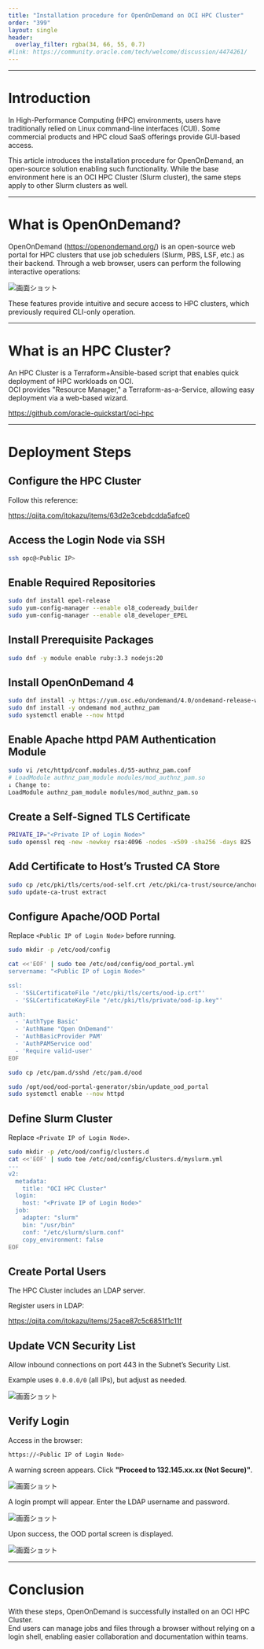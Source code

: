 ```yaml
---
title: "Installation procedure for OpenOnDemand on OCI HPC Cluster"
order: "399"
layout: single
header:
  overlay_filter: rgba(34, 66, 55, 0.7)
#link: https://community.oracle.com/tech/welcome/discussion/4474261/
---
```


***
# Introduction

In High-Performance Computing (HPC) environments, users have traditionally relied on Linux command-line interfaces (CUI). Some commercial products and HPC cloud SaaS offerings provide GUI-based access.

This article introduces the installation procedure for OpenOnDemand, an open-source solution enabling such functionality. While the base environment here is an OCI HPC Cluster (Slurm cluster), the same steps apply to other Slurm clusters as well.

***
# What is OpenOnDemand?

OpenOnDemand (https://openondemand.org/) is an open-source web portal for HPC clusters that use job schedulers (Slurm, PBS, LSF, etc.) as their backend. Through a web browser, users can perform the following interactive operations:

![画面ショット](1.png)

These features provide intuitive and secure access to HPC clusters, which previously required CLI-only operation.

***
# What is an HPC Cluster?

An HPC Cluster is a Terraform+Ansible-based script that enables quick deployment of HPC workloads on OCI.  
OCI provides "Resource Manager," a Terraform-as-a-Service, allowing easy deployment via a web-based wizard.

https://github.com/oracle-quickstart/oci-hpc

***
# Deployment Steps

## Configure the HPC Cluster
Follow this reference:

https://qiita.com/itokazu/items/63d2e3cebdcdda5afce0

## Access the Login Node via SSH

```sh
ssh opc@<Public IP>
```

## Enable Required Repositories

```sh
sudo dnf install epel-release
sudo yum-config-manager --enable ol8_codeready_builder
sudo yum-config-manager --enable ol8_developer_EPEL
```

## Install Prerequisite Packages

```sh
sudo dnf -y module enable ruby:3.3 nodejs:20
```

## Install OpenOnDemand 4

```sh
sudo dnf install -y https://yum.osc.edu/ondemand/4.0/ondemand-release-web-4.0-1.el8.noarch.rpm
sudo dnf install -y ondemand mod_authnz_pam
sudo systemctl enable --now httpd
```

## Enable Apache httpd PAM Authentication Module

```sh
sudo vi /etc/httpd/conf.modules.d/55-authnz_pam.conf
# LoadModule authnz_pam_module modules/mod_authnz_pam.so
↓ Change to:
LoadModule authnz_pam_module modules/mod_authnz_pam.so
```

## Create a Self-Signed TLS Certificate

```sh
PRIVATE_IP="<Private IP of Login Node>"
sudo openssl req -new -newkey rsa:4096 -nodes -x509 -sha256 -days 825   -keyout  /etc/pki/tls/private/ood-ip.key   -out     /etc/pki/tls/certs/ood-ip.crt   -subj "/CN=${IP}"   -addext "subjectAltName = IP:${PRIVATE_IP}"
```

## Add Certificate to Host’s Trusted CA Store

```sh
sudo cp /etc/pki/tls/certs/ood-self.crt /etc/pki/ca-trust/source/anchors/
sudo update-ca-trust extract
```

## Configure Apache/OOD Portal  

Replace `<Public IP of Login Node>` before running.

```sh
sudo mkdir -p /etc/ood/config

cat <<'EOF' | sudo tee /etc/ood/config/ood_portal.yml
servername: "<Public IP of Login Node>"

ssl:
  - 'SSLCertificateFile "/etc/pki/tls/certs/ood-ip.crt"'
  - 'SSLCertificateKeyFile "/etc/pki/tls/private/ood-ip.key"'

auth:
  - 'AuthType Basic'
  - 'AuthName "Open OnDemand"'
  - 'AuthBasicProvider PAM'
  - 'AuthPAMService ood'
  - 'Require valid-user'
EOF

sudo cp /etc/pam.d/sshd /etc/pam.d/ood

sudo /opt/ood/ood-portal-generator/sbin/update_ood_portal
sudo systemctl enable --now httpd
```

## Define Slurm Cluster  

Replace `<Private IP of Login Node>`.

```sh
sudo mkdir -p /etc/ood/config/clusters.d
cat <<'EOF' | sudo tee /etc/ood/config/clusters.d/myslurm.yml
---
v2:
  metadata:
    title: "OCI HPC Cluster"
  login:
    host: "<Private IP of Login Node>"
  job:
    adapter: "slurm"
    bin: "/usr/bin"
    conf: "/etc/slurm/slurm.conf"
    copy_environment: false
EOF
```

## Create Portal Users  

The HPC Cluster includes an LDAP server.

Register users in LDAP:

https://qiita.com/itokazu/items/25ace87c5c6851f1c11f

## Update VCN Security List  

Allow inbound connections on port 443 in the Subnet’s Security List.

Example uses `0.0.0.0/0` (all IPs), but adjust as needed.  

![画面ショット](2.png)

## Verify Login  

Access in the browser:

```sh
https://<Public IP of Login Node>
```

A warning screen appears. Click **"Proceed to 132.145.xx.xx (Not Secure)"**.

![画面ショット](3.png)

A login prompt will appear. Enter the LDAP username and password.  

![画面ショット](4.png)

Upon success, the OOD portal screen is displayed.  
 
![画面ショット](5.png)

***
# Conclusion

With these steps, OpenOnDemand is successfully installed on an OCI HPC Cluster.  
End users can manage jobs and files through a browser without relying on a login shell, enabling easier collaboration and documentation within teams.